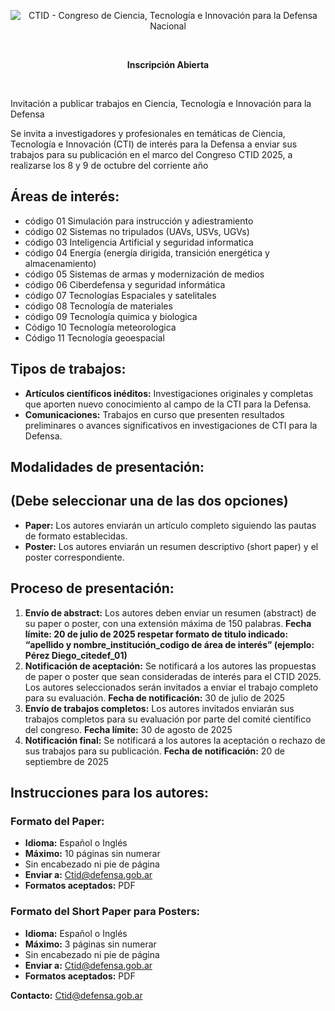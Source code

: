 <p align="center">
  <img src="images/ctid-banner.png" alt="CTID - Congreso de Ciencia, Tecnología e Innovación para la Defensa Nacional">
</p>

<br>
<p align="center"> <strong> Inscripción Abierta </strong> </p>
                   <br>
<p>Invitación a publicar trabajos en Ciencia, Tecnología e Innovación para la Defensa</p>
<p>Se invita a investigadores y profesionales en temáticas de Ciencia, Tecnología e Innovación (CTI) de interés para la Defensa a enviar sus trabajos para su publicación en el marco del Congreso CTID 2025, a realizarse los 8 y 9 de octubre del corriente año</p>
           
<h2>Áreas de interés:</h2>
<ul>
<li>	código  01 Simulación para instrucción y adiestramiento </li>
<li>	código  02 Sistemas no tripulados (UAVs, USVs, UGVs)</li>
<li>	código  03 Inteligencia Artificial y seguridad informatica</li>
<li>	código  04 Energía (energía dirigida, transición energética y almacenamiento)</li>
<li>	código  05 Sistemas de armas y modernización de medios</li>
<li>	código  06 Ciberdefensa y seguridad informática </li>
<li>	código  07 Tecnologías Espaciales y satelitales </li>
<li>  código  08 Tecnología de materiales </li>
<li>  código  09 Tecnología quimica y biologica</li>
<li>  Código  10 Tecnología meteorologica</li>
<li>  Código  11 Tecnología geoespacial</li>
</ul>

<h2>Tipos de trabajos:</h2>
<ul>
    <li><b>Artículos científicos inéditos:</b> Investigaciones originales y completas que aporten nuevo conocimiento al campo de la CTI para la Defensa.</li>
    <li><b>Comunicaciones:</b> Trabajos en curso que presenten resultados preliminares o avances significativos en investigaciones de CTI para la Defensa.</li>
</ul>

<h2>Modalidades de presentación:</h2>

<h2>(Debe seleccionar una de las dos opciones)</h2>
<ul>
    <li><b>Paper:</b> Los autores enviarán un artículo completo siguiendo las pautas de formato establecidas.</li>
    <li><b>Poster:</b> Los autores enviarán un resumen descriptivo (short paper) y el poster correspondiente.</li>
</ul>

<h2>Proceso de presentación:</h2>
<ol>
    <li><b>Envío de abstract:</b> Los autores deben enviar un resumen (abstract) de su paper o poster, con una extensión máxima de 150 palabras. <b>Fecha límite:</b><b> 20 de julio de 2025 respetar formato de titulo indicado: “apellido y nombre_institución_codigo de área de interés” (ejemplo: Pérez Diego_citedef_01) </b></li>
    <li><b>Notificación de aceptación:</b> Se notificará a los autores las propuestas de paper o poster que sean consideradas de interés para el CTID 2025. Los autores seleccionados serán invitados a enviar el trabajo completo para su evaluación. <b>Fecha de notificación:</b> 30 de julio de 2025</li>
    <li><b>Envío de trabajos completos:</b> Los autores invitados enviarán sus trabajos completos para su evaluación por parte del comité científico del congreso. <b>Fecha límite:</b> 30 de agosto de 2025</li>
    <li><b>Notificación final:</b> Se notificará a los autores la aceptación o rechazo de sus trabajos para su publicación. <b>Fecha de notificación:</b> 20 de septiembre de 2025</li>
</ol>

<h2>Instrucciones para los autores:</h2>

<h3>Formato del Paper:</h3>
<ul>
    <li><b>Idioma:</b> Español o Inglés</li>
    <li><b>Máximo:</b> 10 páginas sin numerar</li>
    <li>Sin encabezado ni pie de página</li>
    <li><b>Enviar a:</b> <a href="mailto:Ctid@defensa.gob.ar">Ctid@defensa.gob.ar</a></li>
    <li><b>Formatos aceptados:</b> PDF</li>
</ul>

<h3>Formato del Short Paper para Posters:</h3>
<ul>
    <li><b>Idioma:</b> Español o Inglés</li>
    <li><b>Máximo:</b> 3 páginas sin numerar</li>
    <li>Sin encabezado ni pie de página</li>
    <li><b>Enviar a:</b> <a href="mailto:Ctid@defensa.gob.ar">Ctid@defensa.gob.ar</a></li>
    <li><b>Formatos aceptados:</b> PDF</li>
</ul>

<p><b>Contacto:</b> <a href="mailto:Ctid@defensa.gob.ar">Ctid@defensa.gob.ar</a></p>


